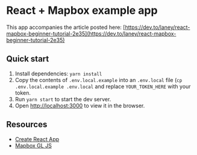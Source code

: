 # React + Mapbox example app

This app accompanies the article posted here: [https://dev.to/laney/react-mapbox-beginner-tutorial-2e35](https://dev.to/laney/react-mapbox-beginner-tutorial-2e35)

## Quick start

1. Install dependencies: `yarn install`
1. Copy the contents of `.env.local.example` into an `.env.local` file (`cp .env.local.example .env.local` and replace `YOUR_TOKEN_HERE` with your token.
1. Run `yarn start` to start the dev server.
1. Open [http://localhost:3000](http://localhost:3000) to view it in the browser.

## Resources
- [Create React App](https://github.com/facebook/create-react-app)
- [Mapbox GL JS](https://docs.mapbox.com/mapbox-gl-js/)
